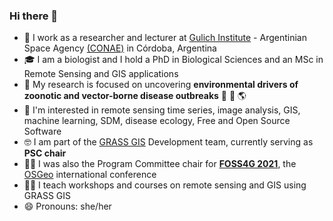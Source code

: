 ### Hi there 👋

- 🔭 I work as a researcher and lecturer at [Gulich Institute](https://ig.conae.unc.edu.ar/) - Argentinian Space Agency [(CONAE)](https://www.argentina.gob.ar/ciencia/conae) in Córdoba, Argentina
- :mortar_board: I am a biologist and I hold a PhD in Biological Sciences and an MSc in Remote Sensing and GIS applications
- :microscope: My research is focused on uncovering **environmental drivers of zoonotic and vector-borne disease outbreaks** :mosquito: :satellite: :earth_americas:
- :pushpin: I'm interested in remote sensing time series, image analysis, GIS, machine learning, SDM, disease ecology, Free and Open Source Software
- 🤓 I am part of the [GRASS GIS](https://grass.osgeo.org/) Development team, currently serving as **PSC chair**
- :technologist: I was also the Program Committee chair for [**FOSS4G 2021**](2021.foss4g.org/), the [OSGeo](https://www.osgeo.org/) international conference
- :teacher: I teach workshops and courses on remote sensing and GIS using GRASS GIS 
- 😄 Pronouns: she/her
